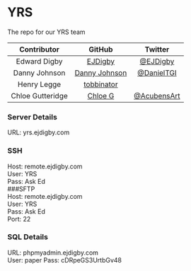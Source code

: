 YRS
=====

The repo for our YRS team

|    Contributor    |                         GitHub                        |                       Twitter                      |
|:-----------------:|:-----------------------------------------------------:|:--------------------------------------------------:|
| Edward Digby  |       [EJDigby](https://github.com/ejdigby)               | [@EJDigby](https://twitter.com/EJDigby)  |
| Danny Johnson |      [Danny Johnson](https://github.com/DanielJohnsonTGI) | [@DanielTGI](https://twitter.com/DanielTGI)|
| Henry Legge   |      [tobbinator](https://github.com/tobbinator)          | 
| Chloe Gutteridge|       [Chloe G](https://github.com/ChloeG)        |   [@AcubensArt](https://twitter.com/AcubensArt)  

### Server Details
URL: yrs.ejdigby.com  

### SSH  
Host: remote.ejdigby.com  
User: YRS  
Pass: Ask Ed  
###SFTP  
Host: remote.ejdigby.com  
User: YRS  
Pass: Ask Ed  
Port: 22  
### SQL Details
URL: phpmyadmin.ejdigby.com  
User: paper 
Pass: cDRpeGS3UrtbGv48
